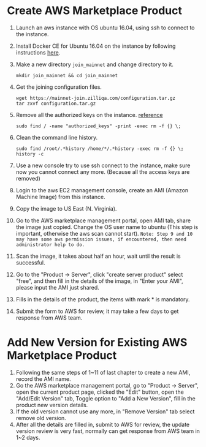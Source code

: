 # Create AWS Marketplace Product

1. Launch an aws instance with OS ubuntu 16.04, using ssh to connect to the instance.
1. Install Docker CE for Ubuntu 16.04 on the instance by following instructions [here](https://docs.docker.com/install/linux/docker-ce/ubuntu/).
1. Make a new directory `join_mainnet` and change directory to it.

   ```shell
   mkdir join_mainnet && cd join_mainnet
   ```

1. Get the joining configuration files.

   ```shell
   wget https://mainnet-join.zilliqa.com/configuration.tar.gz
   tar zxvf configuration.tar.gz
   ```

1. Remove all the authorized keys on the instance. [reference](https://aws.amazon.com/articles/how-to-share-and-use-public-amis-in-a-secure-manner/)

   ```shell
   sudo find / -name "authorized_keys" -print -exec rm -f {} \;
   ```

1. Clean the command line history.

   ```shell
   sudo find /root/.*history /home/*/.*history -exec rm -f {} \;
   history -c
   ```

1. Use a new console try to use ssh connect to the instance, make sure now you
   cannot connect any more. (Because all the access keys are removed)
1. Login to the aws EC2 management console, create an AMI (Amazon Machine Image)
   from this instance.
1. Copy the image to US East (N. Virginia).
1. Go to the AWS marketplace management portal, open AMI tab, share the image
   just copied. Change the OS user name to ubuntu (This step is important,
   otherwise the aws scan cannot start).
   `Note: Step 9 and 10 may have some aws permission issues, if encountered, then need administrator help to do.`
1. Scan the image, it takes about half an hour, wait until the result is successful.
1. Go to the "Product -> Server", click "create server product" select "free", and then fill in
   the details of the image, in "Enter your AMI", please input the AMI just shared.
1. Fills in the details of the product, the items with mark \* is mandatory.
1. Submit the form to AWS for review, it may take a few days to get response from AWS team.

# Add New Version for Existing AWS Marketplace Product

1. Following the same steps of 1~11 of last chapter to create a new AMI, record the AMI name.
1. Go the AWS marketplace management portal, go to "Product -> Server", open the current product page, clicked the "Edit" button, open the "Add/Edit Version" tab, Toggle option to "Add a New Version", fill in the product new version details.
1. If the old version cannot use any more, in "Remove Version" tab select remove old version.
1. After all the details are filled in, submit to AWS for review, the update version review is very fast, normally can get response from AWS team in 1~2 days.
